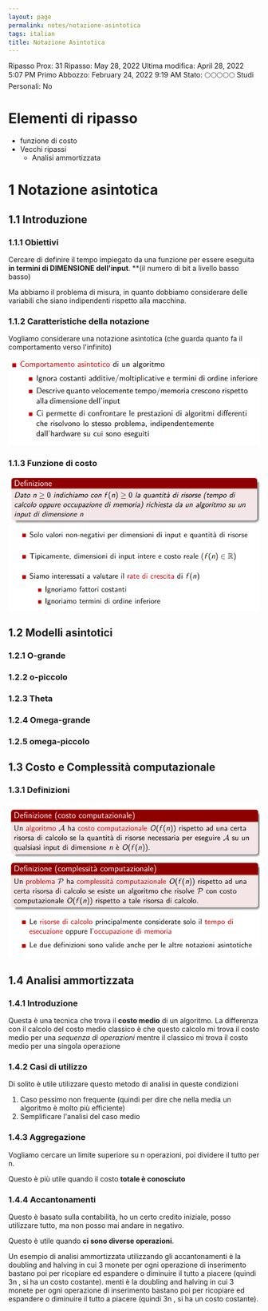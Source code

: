 ```yaml
---
layout: page
permalink: notes/notazione-asintotica
tags: italian
title: Notazione Asintotica
---
```


Ripasso Prox: 31
Ripasso: May 28, 2022
Ultima modifica: April 28, 2022 5:07 PM
Primo Abbozzo: February 24, 2022 9:19 AM
Stato: 🌕🌕🌕🌕🌕
Studi Personali: No

# Elementi di ripasso

- funzione di costo
- Vecchi ripassi
    - Analisi ammortizzata

# 1 Notazione asintotica

## 1.1 Introduzione

### 1.1.1 Obiettivi

Cercare di definire il tempo impiegato da una funzione per essere eseguita **in termini di DIMENSIONE dell'input**. **(il numero di bit a livello basso basso)

Ma abbiamo il problema di misura, in quanto dobbiamo considerare delle variabili che siano indipendenti rispetto alla macchina.

### 1.1.2 Caratteristiche della notazione

Vogliamo considerare una notazione asintotica (che guarda quanto fa il comportamento verso l'infinito)

<img src="/images/notes/image/universita/ex-notion/Notazione Asintotica/Untitled.png" alt="image/universita/ex-notion/Notazione Asintotica/Untitled">

### 1.1.3 Funzione di costo

<img src="/images/notes/image/universita/ex-notion/Notazione Asintotica/Untitled 1.png" alt="image/universita/ex-notion/Notazione Asintotica/Untitled 1">

## 1.2 Modelli asintotici

### 1.2.1 O-grande

### 1.2.2 o-piccolo

### 1.2.3 Theta

### 1.2.4 Omega-grande

### 1.2.5 omega-piccolo

## 1.3 Costo e Complessità computazionale

### 1.3.1 Definizioni

<img src="/images/notes/image/universita/ex-notion/Notazione Asintotica/Untitled 2.png" alt="image/universita/ex-notion/Notazione Asintotica/Untitled 2">

## 1.4 Analisi ammortizzata

### 1.4.1 Introduzione

Questa è una tecnica che trova il **costo medio** di un algoritmo. La differenza con il calcolo del costo medio classico è che questo calcolo mi trova il costo medio per una *sequenza di operazioni* mentre il classico mi trova il costo medio per una singola operazione

### 1.4.2 Casi di utilizzo

Di solito è utile utilizzare questo metodo di analisi in queste condizioni

1. Caso pessimo non frequente (quindi per dire che nella media un algoritmo è molto più efficiente)
2. Semplificare l'analisi del caso medio

### 1.4.3 Aggregazione

Vogliamo cercare un limite superiore su n operazioni, poi dividere il tutto per n.

Questo è più utile quando il costo **totale è conosciuto**

### 1.4.4 Accantonamenti

Questo è basato sulla contabilità, ho un certo credito iniziale, posso utilizzare tutto, ma non posso mai andare in negativo.

Questo è utile quando **ci sono diverse operazioni**.

Un esempio di analisi ammortizzata utilizzando gli accantonamenti è la doubling and halving in cui 3 monete per ogni operazione di inserimento bastano poi per ricopiare ed espandere o diminuire il tutto a piacere (quindi 3n , si ha un costo costante).
menti è la doubling and halving in cui 3 monete per ogni operazione di inserimento bastano poi per ricopiare ed espandere o diminuire il tutto a piacere (quindi 3n , si ha un costo costante).